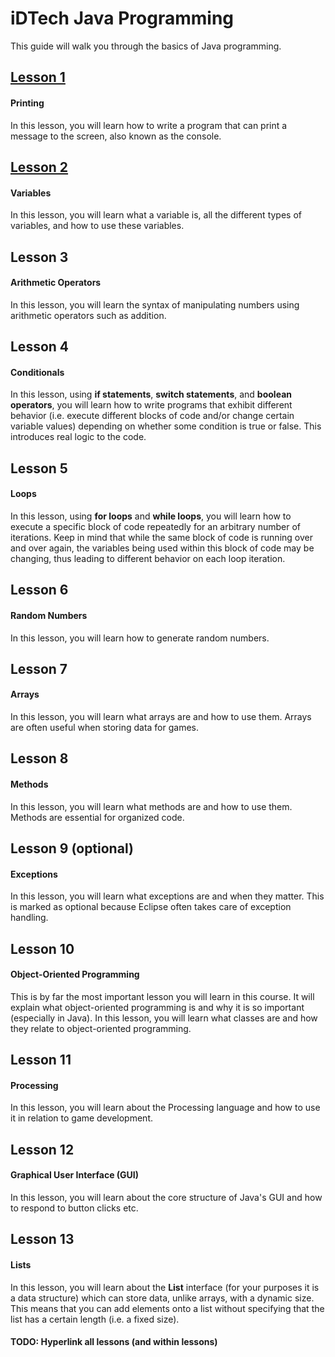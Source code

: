 # iDTech Java Programming

This guide will walk you through the basics of Java programming.

## [Lesson 1](https://github.com/RamV13/iDTech-Java/tree/master/Lesson%201)

#### Printing

In this lesson, you will learn how to write a program that can print a message to the screen, also known as the console.

## [Lesson 2](https://github.com/RamV13/iDTech-Java/tree/master/Lesson%202)

#### Variables

In this lesson, you will learn what a variable is, all the different types of variables, and how to use these variables.

## Lesson 3

#### Arithmetic Operators

In this lesson, you will learn the syntax of manipulating numbers using arithmetic operators such as addition.

## Lesson 4

#### Conditionals

In this lesson, using **if statements**, **switch statements**, and **boolean operators**, you will learn how to write programs that exhibit different behavior (i.e. execute different blocks of code and/or change certain variable values) depending on whether some condition is true or false. This introduces real logic to the code.

## Lesson 5

#### Loops

In this lesson, using **for loops** and **while loops**, you will learn how to execute a specific block of code repeatedly for an arbitrary number of iterations. Keep in mind that while the same block of code is running over and over again, the variables being used within this block of code may be changing, thus leading to different behavior on each loop iteration.

## Lesson 6

#### Random Numbers

In this lesson, you will learn how to generate random numbers.

## Lesson 7

#### Arrays

In this lesson, you will learn what arrays are and how to use them. Arrays are often useful when storing data for games.

## Lesson 8

#### Methods

In this lesson, you will learn what methods are and how to use them. Methods are essential for organized code.

## Lesson 9 (optional)

#### Exceptions

In this lesson, you will learn what exceptions are and when they matter. This is marked as optional because Eclipse often takes care of exception handling.

## Lesson 10

#### Object-Oriented Programming

This is by far the most important lesson you will learn in this course. It will explain what object-oriented programming is and why it is so important (especially in Java). In this lesson, you will learn what classes are and how they relate to object-oriented programming.

## Lesson 11

#### Processing

In this lesson, you will learn about the Processing language and how to use it in relation to game development.

## Lesson 12

#### Graphical User Interface (GUI)

In this lesson, you will learn about the core structure of Java's GUI and how to respond to button clicks etc.

## Lesson 13

#### Lists

In this lesson, you will learn about the **List** interface (for your purposes it is a data structure) which can store data, unlike arrays, with a dynamic size. This means that you can add elements onto a list without specifying that the list has a certain length (i.e. a fixed size).

#### TODO: Hyperlink all lessons (and within lessons)

